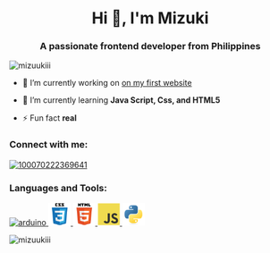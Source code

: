 <h1 align="center">Hi 👋, I'm Mizuki</h1>
<h3 align="center">A passionate frontend developer from Philippines</h3>

<p align="left"> <img src="https://komarev.com/ghpvc/?username=mizuukiii&label=Profile%20views&color=0e75b6&style=flat" alt="mizuukiii" /> </p>

- 🔭 I’m currently working on [on my first website](https://mizuukiii.github.io/Website/)

- 🌱 I’m currently learning **Java Script, Css, and HTML5**

- ⚡ Fun fact **real**

<h3 align="left">Connect with me:</h3>
<p align="left">
<a href="https://fb.com/100070222369641" target="blank"><img align="center" src="https://raw.githubusercontent.com/rahuldkjain/github-profile-readme-generator/master/src/images/icons/Social/facebook.svg" alt="100070222369641" height="30" width="40" /></a>
</p>

<h3 align="left">Languages and Tools:</h3>
<p align="left"> <a href="https://www.arduino.cc/" target="_blank" rel="noreferrer"> <img src="https://cdn.worldvectorlogo.com/logos/arduino-1.svg" alt="arduino" width="40" height="40"/> </a> <a href="https://www.w3schools.com/css/" target="_blank" rel="noreferrer"> <img src="https://raw.githubusercontent.com/devicons/devicon/master/icons/css3/css3-original-wordmark.svg" alt="css3" width="40" height="40"/> </a> <a href="https://www.w3.org/html/" target="_blank" rel="noreferrer"> <img src="https://raw.githubusercontent.com/devicons/devicon/master/icons/html5/html5-original-wordmark.svg" alt="html5" width="40" height="40"/> </a> <a href="https://developer.mozilla.org/en-US/docs/Web/JavaScript" target="_blank" rel="noreferrer"> <img src="https://raw.githubusercontent.com/devicons/devicon/master/icons/javascript/javascript-original.svg" alt="javascript" width="40" height="40"/> </a> <a href="https://www.python.org" target="_blank" rel="noreferrer"> <img src="https://raw.githubusercontent.com/devicons/devicon/master/icons/python/python-original.svg" alt="python" width="40" height="40"/> </a> </p>

<p><img align="left" src="https://github-readme-stats.vercel.app/api/top-langs?username=mizuukiii&show_icons=true&locale=en&layout=compact" alt="mizuukiii" /></p>
